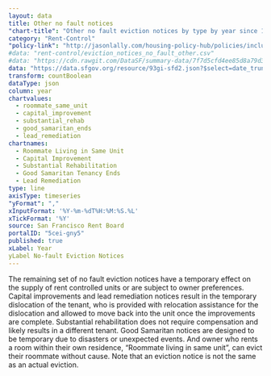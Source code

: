 ```yaml
---
layout: data
title: Other no fault notices
"chart-title": "Other no fault eviction notices by type by year since 1997"
category: "Rent-Control"
"policy-link": "http://jasonlally.com/housing-policy-hub/policies/inclusionary-housing/"
#data: "rent-control/eviction_notices_no_fault_other.csv"
#data: "https://cdn.rawgit.com/DataSF/summary-data/7f7d5cfd4ee85d8a79d30bd0851840691bba2f2d/eviction_notices_no_fault_other.csv"
data: "https://data.sfgov.org/resource/93gi-sfd2.json?$select=date_trunc_y(file_date)+as+year,lead_remediation,good_samaritan_ends,substantial_rehab,roommate_same_unit,capital_improvement&$order=year&$limit=50000"
transform: countBoolean
dataType: json
column: year
chartvalues:
  - roommate_same_unit
  - capital_improvement
  - substantial_rehab
  - good_samaritan_ends
  - lead_remediation
chartnames:
  - Roommate Living in Same Unit
  - Capital Improvement
  - Substantial Rehabilitation
  - Good Samaritan Tenancy Ends
  - Lead Remediation
type: line
axisType: timeseries
"yFormat": ","
xInputFormat: '%Y-%m-%dT%H:%M:%S.%L'
xTickFormat: '%Y'
source: San Francisco Rent Board
portalID: "5cei-gny5"
published: true
xLabel: Year
yLabel No-fault Eviction Notices
---
```


The remaining set of no fault eviction notices have a temporary effect on the supply of rent controlled units or are subject to owner preferences. Capital improvements and lead remediation notices result in the temporary dislocation of the tenant, who is provided with relocation assistance for the dislocation and allowed to move back into the unit once the improvements are complete. Substantial rehabilitation does not require compensation and likely results in a different tenant. Good Samaritan notices are designed to be temporary due to disasters or unexpected events. And owner who rents a room within their own residence, “Roommate living in same unit”, can evict their roommate without cause. Note that an eviction notice is not the same as an actual eviction.
